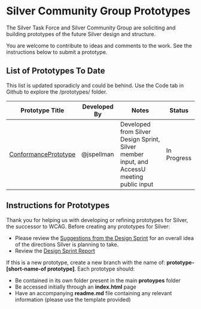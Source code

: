 
# Silver Community Group Prototypes

The Silver Task Force and Silver Community Group are soliciting and building prototypes of the future Silver design and structure.  

You are welcome to contribute to ideas and comments to the work. See the instructions below to submit a prototype.

## List of Prototypes To Date

This list is updated sporadicly and could be behind. Use the Code tab in Github to explore the /prototypes/ folder.

Prototype Title | Developed By | Notes | Status
------------ | ------------- | ----- | ------
[ConformancePrototype](/prototypes/ConformancePrototype) | @jspellman |  Developed from Silver Design Sprint, Silver member input, and AccessU meeting public input |  In Progress

## Instructions for Prototypes
Thank you for helping us with developing or refining prototypes for Silver, the successor to WCAG. Before creating any prototypes for Silver:

* Please review the [Suggestions from the Design Sprint](https://www.w3.org/community/silver/2018/04/23/suggestions-of-silver-design-sprint/) for an overall idea of the directions Silver is planning to take.
* Review the [Design Sprint Report](https://www.w3.org/community/silver/draft-final-report-of-silver/)

If this is a new prototype, create a new branch with the name of: **prototype-[short-name-of prototype]**. Each prototype should:
* Be contained in its own folder present in the main **protoypes** folder
* Be accessed initially through an **index.html** page
* Have an accompanying **readme.md** file containing any relevant information (please use the template provided)
